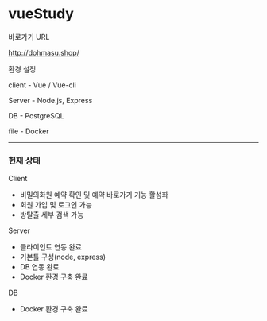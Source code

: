 # vueStudy

바로가기 URL 

http://dohmasu.shop/


환경 설정

client - Vue / Vue-cli

Server - Node.js, Express

DB - PostgreSQL 

file - Docker

----------------------

### 현재 상태

Client
- 비밀의화원 예약 확인 및 예약 바로가기 기능 활성화
- 회원 가입 및 로그인 가능
- 방탈출 세부 검색 가능

Server
- 클라이언트 연동 완료
- 기본틀 구성(node, express)
- DB 연동 완료 
- Docker 환경 구축 완료

DB
- Docker 환경 구축 완료






